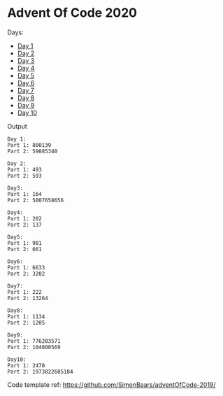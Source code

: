 # Advent Of Code 2020

Days:
- [Day 1](https://github.com/amit3992/aoc-2020/blob/master/src/main/java/com/amit/aoc/days/Day1.java)
- [Day 2](https://github.com/amit3992/aoc-2020/blob/master/src/main/java/com/amit/aoc/days/Day2.java)
- [Day 3](https://github.com/amit3992/aoc-2020/blob/master/src/main/java/com/amit/aoc/days/Day3.java)
- [Day 4](https://github.com/amit3992/aoc-2020/blob/master/src/main/java/com/amit/aoc/days/Day4.java)
- [Day 5](https://github.com/amit3992/aoc-2020/blob/master/src/main/java/com/amit/aoc/days/Day5.java)
- [Day 6](https://github.com/amit3992/aoc-2020/blob/master/src/main/java/com/amit/aoc/days/Day6.java)
- [Day 7](https://github.com/amit3992/aoc-2020/blob/master/src/main/java/com/amit/aoc/days/Day7.java)
- [Day 8](https://github.com/amit3992/aoc-2020/blob/master/src/main/java/com/amit/aoc/days/Day8.java)
- [Day 9](https://github.com/amit3992/aoc-2020/blob/master/src/main/java/com/amit/aoc/days/Day9.java)
- [Day 10](https://github.com/amit3992/aoc-2020/blob/master/src/main/java/com/amit/aoc/days/Day10.java)

Output
```
Day 1:
Part 1: 800139
Part 2: 59885340

Day 2:
Part 1: 493
Part 2: 593

Day3:
Part 1: 164
Part 2: 5007658656

Day4:
Part 1: 202
Part 2: 137

Day5:
Part 1: 901
Part 2: 661

Day6:
Part 1: 6633
Part 2: 3202

Day7:
Part 1: 222
Part 2: 13264

Day8:
Part 1: 1134
Part 2: 1205

Day9:
Part 1: 776203571
Part 2: 104800569

Day10:
Part 1: 2470
Part 2: 1973822685184
```

Code template ref: https://github.com/SimonBaars/adventOfCode-2019/
